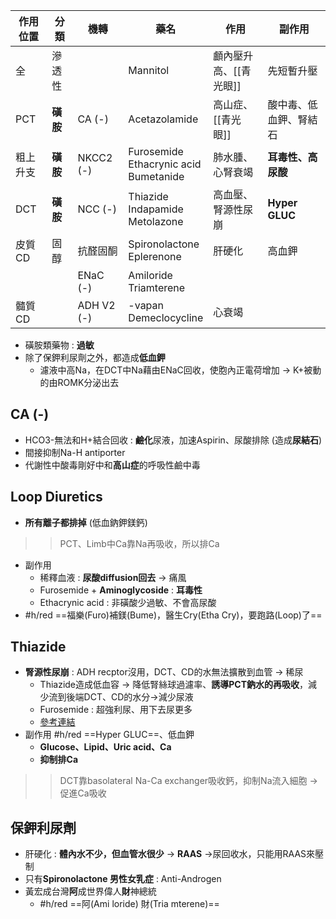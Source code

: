 | 作用位置  | 分類     | 機轉         | 藥名                                          | 作用            | 副作用            |
| ----- | ------ | ---------- | ------------------------------------------- | ------------- | -------------- |
| 全     | 滲透性    |            | Mannitol                                    | 顱內壓升高、[[青光眼]] | 先短暫升壓          |
| PCT   | **磺胺** | CA (-)     | Acetazolamide                               | 高山症、[[青光眼]]   | 酸中毒、低血鉀、腎結石    |
| 粗上升支  | **磺胺** | NKCC2 (-)  | Furosemide<br>Ethacrynic acid<br>Bumetanide | 肺水腫、心腎衰竭      | **耳毒性、高尿酸**    |
| DCT   | **磺胺** | NCC (-)    | Thiazide<br>Indapamide<br>Metolazone        | 高血壓、腎源性尿崩     | **Hyper GLUC** |
| 皮質CD  | 固醇     | 抗醛固酮       | Spironolactone<br>Eplerenone                | 肝硬化           | 高血鉀            |
|       |        | ENaC (-)   | Amiloride<br>Triamterene                    |               |                |
| 髓質 CD |        | ADH V2 (-) | -vapan<br>Demeclocycline                    | 心衰竭           |                |
- 磺胺類藥物 : **過敏**
- 除了保鉀利尿劑之外，都造成**低血鉀**
	- 濾液中高Na，在DCT中Na藉由ENaC回收，使胞內正電荷增加 -> K+被動的由ROMK分泌出去
## CA (-)
- HCO3-無法和H+結合回收 : **鹼化**尿液，加速Aspirin、尿酸排除 (造成**尿結石**)
- 間接抑制Na-H antiporter
- 代謝性中酸毒剛好中和**高山症**的呼吸性鹼中毒
## Loop Diuretics
- **所有離子都排掉** (低血鈉鉀鎂鈣)
>> PCT、Limb中Ca靠Na再吸收，所以排Ca
- 副作用
	- 稀釋血液 : **尿酸diffusion回去** -> 痛風
	- Furosemide + **Aminoglycoside** : **耳毒性**
	- Ethacrynic acid : 非磺酸少過敏、不會高尿酸
- #h/red ==福樂(Furo)補鎂(Bume)，醫生Cry(Etha Cry)，要跑路(Loop)了==
## Thiazide
- **腎源性尿崩** : ADH recptor沒用，DCT、CD的水無法擴散到血管 -> 稀尿
	- Thiazide造成低血容 -> 降低腎絲球過濾率、**誘導PCT鈉水的再吸收**，減少流到後端DCT、CD的水分->減少尿液
	- Furosemide : 超強利尿、用下去尿更多
	-  [參考連結](https://meddataspeaks.wordpress.com/2015/05/17/%E5%9C%8B%E8%80%83%E8%A7%A3%E9%A1%8C-thiazide%E5%88%A9%E5%B0%BF%E5%8A%91%E7%94%A8%E6%96%BC%E8%85%8E%E5%9B%A0%E6%80%A7%E5%B0%BF%E5%B4%A9%E7%97%87%E7%9A%84%E6%A9%9F%E8%BD%89/)
- 副作用 #h/red ==Hyper GLUC==、低血鉀
	- **Glucose、Lipid、Uric acid、Ca**
	- **抑制排Ca**
>> 	DCT靠basolateral Na-Ca exchanger吸收鈣，抑制Na流入細胞 -> 促進Ca吸收
## 保鉀利尿劑
- 肝硬化 : **體內水不少，但血管水很少** -> **RAAS** ->尿回收水，只能用RAAS來壓制
- 只有**Spironolactone 男性女乳症** : Anti-Androgen
- 黃宏成台灣**阿**成世界偉人**財**神總統
	- #h/red ==阿(Ami loride) 財(Tria mterene)==